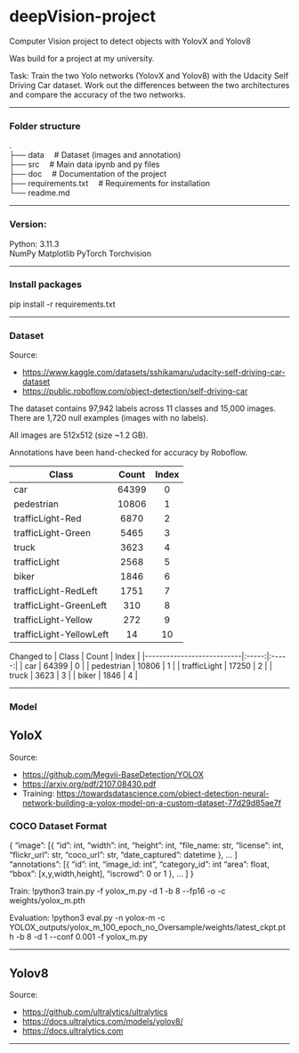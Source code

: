 # deepVision-project
Computer Vision project to detect objects with YolovX and Yolov8

Was build for a project at my university.

Task:
Train the two Yolo networks (YolovX and Yolov8) with the Udacity Self Driving Car dataset. Work out the differences between the two architectures and compare the accuracy of the two networks.

------------------------------------------------------------------------------------------
### Folder structure
.<br>
├── data                    &emsp;# Dataset (images and annotation)<br>
├── src                     &emsp;# Main data ipynb and py files<br>
├── doc                     &emsp;# Documentation of the project<br>
├── requirements.txt        &emsp;# Requirements for installation<br>
└── readme.md<br>


------------------------------------------------------------------------------------------
### Version:

Python: 3.11.3<br>
NumPy
Matplotlib
PyTorch
Torchvision


------------------------------------------------------------------------------------------
### Install packages
pip install -r requirements.txt




------------------------------------------------------------------------------------------
### Dataset
Source: 
- https://www.kaggle.com/datasets/sshikamaru/udacity-self-driving-car-dataset
- https://public.roboflow.com/object-detection/self-driving-car

The dataset contains 97,942 labels across 11 classes and 15,000 images. There are 1,720 null examples (images with no labels).

All images are 512x512 (size ~1.2 GB).

Annotations have been hand-checked for accuracy by Roboflow.


| Class                     | Count | Index |
|---------------------------|:-----:|:-----:|
| car                       | 64399 |  0    |
| pedestrian                | 10806 |  1    |
| trafficLight-Red          |  6870 |  2    |
| trafficLight-Green        |  5465 |  3    |
| truck                     |  3623 |  4    |
| trafficLight              |  2568 |  5    |
| biker                     |  1846 |  6    |
| trafficLight-RedLeft      |  1751 |  7    |
| trafficLight-GreenLeft    |  310  |  8    |
| trafficLight-Yellow       |  272  |  9    |
| trafficLight-YellowLeft   |  14   |  10   |

Changed to
| Class                     | Count | Index |
|---------------------------|:-----:|:-----:|
| car                       | 64399 |  0    |
| pedestrian                | 10806 |  1    |
| trafficLight              | 17250 |  2    |
| truck                     |  3623 |  3    |
| biker                     |  1846 |  4    |


------------------------------------------------------------------------------------------
### Model
## YoloX
Source:
- https://github.com/Megvii-BaseDetection/YOLOX
- https://arxiv.org/pdf/2107.08430.pdf
- Training: https://towardsdatascience.com/object-detection-neural-network-building-a-yolox-model-on-a-custom-dataset-77d29d85ae7f


### COCO Dataset Format
{
    “image”: [{
        “id”: int,
        “width”: int,
        “height”: int,
        “file_name: str,
        “license”: int,
        “flickr_url”: str,
        “coco_url”: str,
        “date_captured”: datetime
    },
    ... ]
    “annotations”: [{
        “id”: int,
        “image_id: int”,
        “category_id”: int
        “area”: float,
        “bbox”: [x,y,width,height],
        “iscrowd”: 0 or 1
    },
    ... ]
}


Train:
!python3 train.py -f yolox_m.py -d 1 -b 8 --fp16 -o -c weights/yolox_m.pth


Evaluation:
!python3 eval.py -n yolox-m -c YOLOX_outputs/yolox_m_100_epoch_no_Oversample/weights/latest_ckpt.pth -b 8 -d 1 --conf 0.001 -f yolox_m.py





------------------------------------------------------------------------------------------
## Yolov8
Source:
- https://github.com/ultralytics/ultralytics
- https://docs.ultralytics.com/models/yolov8/
- https://docs.ultralytics.com



------------------------------------------------------------------------------------------
